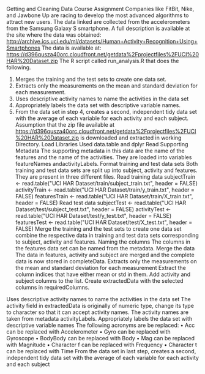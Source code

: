 Getting and Cleaning Data Course Assignment
Companies like FitBit, Nike, and Jawbone Up are racing to develop the most advanced algorithms to attract new users. The data linked are collected from the accelerometers from the Samsung Galaxy S smartphone.
A full description is available at the site where the data was obtained:
http://archive.ics.uci.edu/ml/datasets/Human+Activity+Recognition+Using+Smartphones
The data is available at:
https://d396qusza40orc.cloudfront.net/getdata%2Fprojectfiles%2FUCI%20HAR%20Dataset.zip
The R script called run_analysis.R that does the following.
1.	Merges the training and the test sets to create one data set.
2.	Extracts only the measurements on the mean and standard deviation for each measurement.
3.	Uses descriptive activity names to name the activities in the data set
4.	Appropriately labels the data set with descriptive variable names.
5.	From the data set in step 4, creates a second, independent tidy data set with the average of each variable for each activity and each subject.
Assumption that the zip file available at https://d396qusza40orc.cloudfront.net/getdata%2Fprojectfiles%2FUCI%20HAR%20Dataset.zip is downloaded and extracted in working Directory.
Load Libraries Used
data.table and dplyr
Read Supporting Metadata
The supporting metadata in this data are the name of the features and the name of the activities. They are loaded into variables featureNames andactivityLabels.
Format training and test data sets
Both training and test data sets are split up into subject, activity and features. They are present in three different files.
Read training data
subjectTrain <- read.table("UCI HAR Dataset/train/subject_train.txt", header = FALSE)
activityTrain <- read.table("UCI HAR Dataset/train/y_train.txt", header = FALSE)
featuresTrain <- read.table("UCI HAR Dataset/train/X_train.txt", header = FALSE)
Read test data
subjectTest <- read.table("UCI HAR Dataset/test/subject_test.txt", header = FALSE)
activityTest <- read.table("UCI HAR Dataset/test/y_test.txt", header = FALSE)
featuresTest <- read.table("UCI HAR Dataset/test/X_test.txt", header = FALSE)
Merge the training and the test sets to create one data set
combine the respective data in training and test data sets corresponding to subject, activity and features. 
Naming the columns
The columns in the features data set can be named from the metadata.
Merge the data
The data in features, activity and subject are merged and the complete data is now stored in completeData.
Extracts only the measurements on the mean and standard deviation for each measurement
Extract the column indices that have either mean or std in them.
Add activity and subject columns to the list.
Create extractedData with the selected columns in requiredColumns. 

Uses descriptive activity names to name the activities in the data set
The activity field in extractedData is originally of numeric type, change its type to character so that it can accept activity names. The activity names are taken from metadata activityLabels.
Appropriately labels the data set with descriptive variable names
 The following acronyms are be replaced:
•	  Acc can be replaced with Accelerometer
•	Gyro can be replaced with Gyroscope
•	BodyBody can be replaced with Body
•	Mag can be replaced with Magnitude
•	Character f can be replaced with Frequency
•	Character t can be replaced with Time
From the data set in last step, creates a second, independent tidy data set with the average of each variable for each activity and each subject


